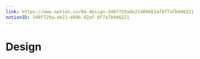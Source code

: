 ```yaml
---
link: https://www.notion.so/04-design-348f729ade21489b82af8f7a7b946221
notionID: 348f729a-de21-489b-82af-8f7a7b946221
---
```

# Design

## 


